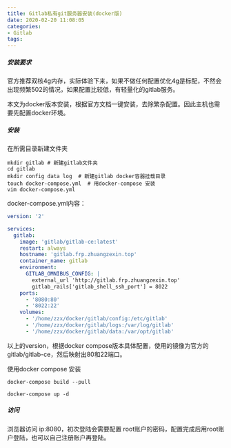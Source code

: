 ```yaml
---
title: Gitlab私有git服务器安装(docker版)
date: 2020-02-20 11:08:05
categories:
- Gitlab
tags:
---
```

##### 安装要求

官方推荐双核4g内存，实际体验下来，如果不做任何配置优化4g是标配，不然会出现频繁502的情况，如果配置比较低，有轻量化的gitlab服务。

本文为docker版本安装，根据官方文档一键安装，去除繁杂配置。因此主机也需要先配置docker环境。

##### 安装

在所需目录新建文件夹

```shell
mkdir gitlab # 新建gitlab文件夹
cd gitlab
mkdir config data log  # 新建gitlab docker容器挂载目录
touch docker-compose.yml  # 用docker-compose 安装
vim docker-compose.yml
```

docker-compose.yml内容：
<!--more-->
```yaml
version: '2'

services:
  gitlab:
    image: 'gitlab/gitlab-ce:latest'
    restart: always
    hostname: 'gitlab.frp.zhuangzexin.top'
    container_name: gitlab
    environment:
      GITLAB_OMNIBUS_CONFIG: |
        external_url 'http://gitlab.frp.zhuangzexin.top'
        gitlab_rails['gitlab_shell_ssh_port'] = 8022
    ports:
      - '8080:80'
      - '8022:22'
    volumes:
      - '/home/zzx/docker/gitlab/config:/etc/gitlab'
      - '/home/zzx/docker/gitlab/logs:/var/log/gitlab'
      - '/home/zzx/docker/gitlab/data:/var/opt/gitlab'
```

以上的version，根据docker compose版本具体配置，使用的镜像为官方的gitlab/gitlab-ce，然后映射出80和22端口。

使用docker compose 安装

```shell
docker-compose build --pull

docker-compose up -d
```

##### 访问

浏览器访问 ip:8080，初次登陆会需要配置 root账户的密码，配置完成后用root账户登陆，也可以自己注册账户再登陆。
